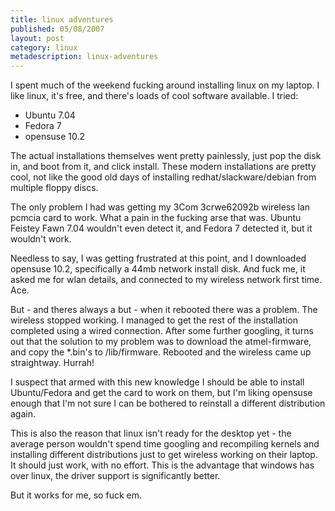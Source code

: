 ```yaml
---
title: linux adventures
published: 05/08/2007
layout: post
category: linux
metadescription: linux-adventures
---
```

I spent much of the weekend fucking around installing linux on my laptop. I like linux, it's free, and there's loads of cool software available. I tried:
<ul>
	<li>Ubuntu 7.04</li>
	<li>Fedora 7</li>
	<li>opensuse 10.2</li>
</ul>
The actual installations themselves went pretty painlessly, just pop the disk in, and boot from it, and click install. These modern installations are pretty cool, not like the good old days of installing redhat/slackware/debian from multiple floppy discs.

The only problem I had was getting my 3Com 3crwe62092b wireless lan pcmcia card to work. What a pain in the fucking arse that was. Ubuntu Feistey Fawn 7.04 wouldn't even detect it, and Fedora 7 detected it, but it wouldn't work.

Needless to say, I was getting frustrated at this point, and I downloaded opensuse 10.2, specifically a 44mb network install disk. And fuck me, it asked me for wlan details, and connected to my wireless network first time. Ace.

But - and theres always a but - when it rebooted there was a problem. The wireless stopped working. I managed to get the rest of the installation completed using a wired connection. After some further googling, it turns out that the solution to my problem was to download the atmel-firmware, and copy the *.bin's to /lib/firmware. Rebooted and the wireless came up straightway. Hurrah!

I suspect that armed with this new knowledge I should be able to install Ubuntu/Fedora and get the card to work on them, but I'm liking opensuse enough that I'm not sure I can be bothered to reinstall a different distribution again.

This is also the reason that linux isn't ready for the desktop yet - the average person wouldn't spend time googling and recompiling kernels and installing different distributions just to get wireless working on their laptop. It should just work, with no effort. This is the advantage that windows has over linux, the driver support is significantly better.

But it works for me, so fuck em.
